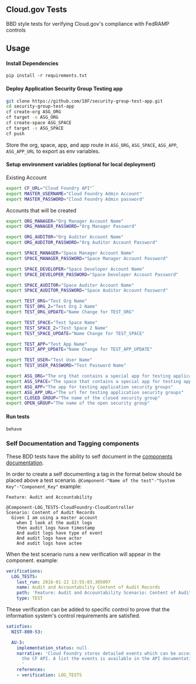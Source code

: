 ## Cloud.gov Tests
BBD style tests for verifying Cloud.gov's compliance with FedRAMP controls

## Usage

#### Install Dependencies  
`pip install -r requirements.txt`

#### Deploy Application Security Group Testing app
```bash
git clone https://github.com/18F/security-group-test-app.git
cd security-group-test-app
cf create-org ASG_ORG
cf target -o ASG_ORG
cf create-space ASG_SPACE
cf target -s ASG_SPACE
cf push
```

Store the org, space, app, and app route in `ASG_ORG`, `ASG_SPACE`, `ASG_APP`, `ASG_APP_URL` to export as env variables.

#### Setup environment variables (optional for local deployment)
Existing Account
```bash
export CF_URL="Cloud Foundry API"`
export MASTER_USERNAME="Cloud Foundry Admin Account"
export MASTER_PASSWORD="Cloud Foundry Admin password"
```

Accounts that will be created
```bash
export ORG_MANAGER="Org Manager Account Name"
export ORG_MANAGER_PASSWORD="Org Manager Password"

export ORG_AUDITOR="Org Auditor Account Name"
export ORG_AUDITOR_PASSWORD="Org Auditor Account Password"

export SPACE_MANAGER="Space Manager Account Name"
export SPACE_MANAGER_PASSWORD="Space Manager Account Password"

export SPACE_DEVELOPER="Space Developer Account Name"
export SPACE_DEVELOPER_PASSWORD="Space Developer Account Password"

export SPACE_AUDITOR="Space Auditor Account Name"
export SPACE_AUDITOR_PASSWORD="Space Auditor Account Password"

export TEST_ORG="Test Org Name"
export TEST_ORG_2="Test Org 2 Name"
export TEST_ORG_UPDATE="Name Change for TEST_ORG"

export TEST_SPACE="Test Space Name"
export TEST_SPACE_2="Test Space 2 Name"
export TEST_SPACE_UPDATE="Name Change for TEST_SPACE"

export TEST_APP="Test App Name"
export TEST_APP_UPDATE="Name Change for TEST_APP_UPDATE"

export TEST_USER="Test User Name"
export TEST_USER_PASSWORD="Test Password Name"

export ASG_ORG="The org that contains a special app for testing application security groups"
export ASG_SPACE="The space that contains a special app for testing application security groups"
export ASG_APP="The app for testing application security groups"
export ASG_APP_URL="The url for testing application security groups"
export CLOSED_GROUP="The name of the closed security group"
export OPEN_GROUP="The name of the open security group"
```

#### Run tests
```
behave
```


### Self Documentation and Tagging components
These BDD tests have the ability to self document in the [components documentation](https://github.com/18F/cg-compliance/tree/master/data/components).

In order to create a self documenting a tag in the format below should be placed above a test scenario.
`@Component-"Name of the test"-"System Key"-"Component_Key"`
example:
```
Feature: Audit and Accountability

@Component-LOG_TESTS-CloudFoundry-CloudController
Scenario: Content of Audit Records
  Given I am using a master account
    when I look at the audit logs
    then audit logs have timestamp
    And audit logs have type of event
    And audit logs have actor
    And audit logs have actee
```

When the test scenario runs a new verification will appear in the component.
example:
```yaml
verifications:
  LOG_TESTS:
    last_run: 2016-01-22 13:55:03.305097
    name: Audit and Accountability Content of Audit Records
    path: 'Feature: Audit and Accountability Scenario: Content of Audit Records'
    type: TEST
```

These verification can be added to specific control to prove that the information system's control requirements are satisfied.
```yaml
satisfies:
  NIST-800-53:

  AU-3:
    implementation_status: null
    narrative: 'Cloud Foundry stores detailed events which can be accessed through
      the CF API. A list the events is available in the API documentation.
      '
    references:
    - verification: LOG_TESTS
```
